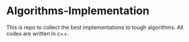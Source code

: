 # Algorithms-Implementation
This is repo to collect the best implementations to tough algorithms. All codes are written in c++.
